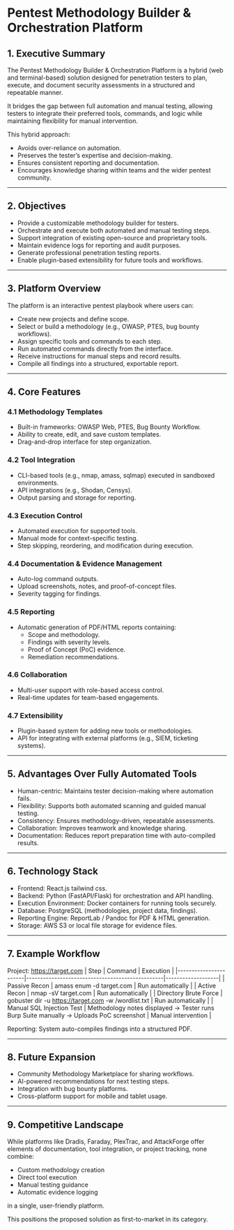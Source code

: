 # Pentest Methodology Builder & Orchestration Platform

## 1. Executive Summary

The Pentest Methodology Builder & Orchestration Platform is a hybrid (web and terminal-based) solution designed for penetration testers to plan, execute, and document security assessments in a structured and repeatable manner.

It bridges the gap between full automation and manual testing, allowing testers to integrate their preferred tools, commands, and logic while maintaining flexibility for manual intervention.

This hybrid approach:

- Avoids over-reliance on automation.
- Preserves the tester’s expertise and decision-making.
- Ensures consistent reporting and documentation.
- Encourages knowledge sharing within teams and the wider pentest community.

---

## 2. Objectives

- Provide a customizable methodology builder for testers.
- Orchestrate and execute both automated and manual testing steps.
- Support integration of existing open-source and proprietary tools.
- Maintain evidence logs for reporting and audit purposes.
- Generate professional penetration testing reports.
- Enable plugin-based extensibility for future tools and workflows.

---

## 3. Platform Overview

The platform is an interactive pentest playbook where users can:

- Create new projects and define scope.
- Select or build a methodology (e.g., OWASP, PTES, bug bounty workflows).
- Assign specific tools and commands to each step.
- Run automated commands directly from the interface.
- Receive instructions for manual steps and record results.
- Compile all findings into a structured, exportable report.

---

## 4. Core Features

### 4.1 Methodology Templates
- Built-in frameworks: OWASP Web, PTES, Bug Bounty Workflow.
- Ability to create, edit, and save custom templates.
- Drag-and-drop interface for step organization.

### 4.2 Tool Integration
- CLI-based tools (e.g., nmap, amass, sqlmap) executed in sandboxed environments.
- API integrations (e.g., Shodan, Censys).
- Output parsing and storage for reporting.

### 4.3 Execution Control
- Automated execution for supported tools.
- Manual mode for context-specific testing.
- Step skipping, reordering, and modification during execution.

### 4.4 Documentation & Evidence Management
- Auto-log command outputs.
- Upload screenshots, notes, and proof-of-concept files.
- Severity tagging for findings.

### 4.5 Reporting
- Automatic generation of PDF/HTML reports containing:
  - Scope and methodology.
  - Findings with severity levels.
  - Proof of Concept (PoC) evidence.
  - Remediation recommendations.

### 4.6 Collaboration
- Multi-user support with role-based access control.
- Real-time updates for team-based engagements.

### 4.7 Extensibility
- Plugin-based system for adding new tools or methodologies.
- API for integrating with external platforms (e.g., SIEM, ticketing systems).

---

## 5. Advantages Over Fully Automated Tools

- Human-centric: Maintains tester decision-making where automation fails.
- Flexibility: Supports both automated scanning and guided manual testing.
- Consistency: Ensures methodology-driven, repeatable assessments.
- Collaboration: Improves teamwork and knowledge sharing.
- Documentation: Reduces report preparation time with auto-compiled results.

---

## 6. Technology Stack

- Frontend: React.js tailwind css.
- Backend: Python (FastAPI/Flask) for orchestration and API handling.
- Execution Environment: Docker containers for running tools securely.
- Database: PostgreSQL (methodologies, project data, findings).
- Reporting Engine: ReportLab / Pandoc for PDF & HTML generation.
- Storage: AWS S3 or local file storage for evidence files.

---

## 7. Example Workflow

Project: https://target.com
| Step                  | Command                                          | Execution         |
|-----------------------|-------------------------------------------------|-------------------|
| Passive Recon         | amass enum -d target.com                       | Run automatically  |
| Active Recon          | nmap -sV target.com                            | Run automatically  |
| Directory Brute Force | gobuster dir -u https://target.com -w /wordlist.txt | Run automatically  |
| Manual SQL Injection Test | Methodology notes displayed → Tester runs Burp Suite manually → Uploads PoC screenshot | Manual intervention |

Reporting: System auto-compiles findings into a structured PDF.

---

## 8. Future Expansion

- Community Methodology Marketplace for sharing workflows.
- AI-powered recommendations for next testing steps.
- Integration with bug bounty platforms.
- Cross-platform support for mobile and tablet usage.

---

## 9. Competitive Landscape

While platforms like Dradis, Faraday, PlexTrac, and AttackForge offer elements of documentation, tool integration, or project tracking, none combine:

- Custom methodology creation
- Direct tool execution
- Manual testing guidance
- Automatic evidence logging

in a single, user-friendly platform.

This positions the proposed solution as first-to-market in its category.